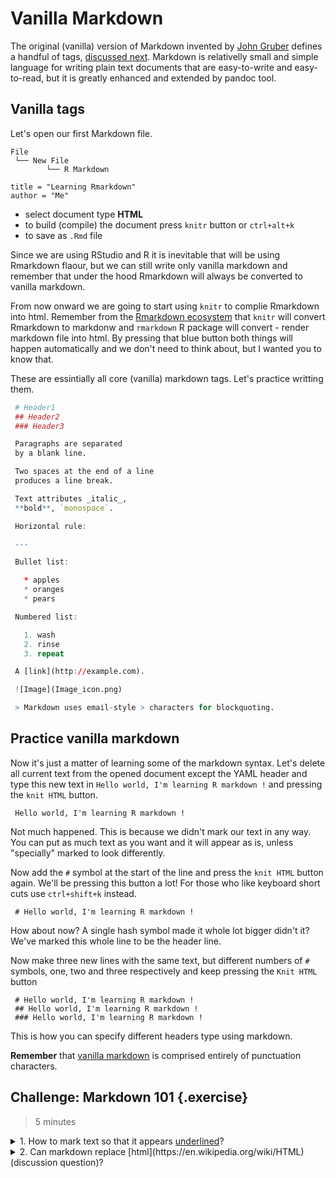 <!--
https://stackoverflow.com/questions/35459166/embed-rmarkdown-with-rmarkdown-without-knitr-evaluation
-->

# Vanilla Markdown

The original (vanilla) version of Markdown invented by [John Gruber](https://en.wikipedia.org/wiki/Markdown) defines a handful of tags, [discussed next](#vanilla-tags). Markdown is relativelly small and simple language for writing plain text documents that are easy-to-write and easy-to-read, but it is greatly enhanced and extended by pandoc tool. 

## Vanilla tags

Let's open our first Markdown file.

```
File
 └── New File
        └── R Markdown

title = "Learning Rmarkdown"
author = "Me"
```

- select document type **HTML**
- to build (compile) the document press `knitr` button or `ctrl+alt+k`
- to save as `.Rmd` file

Since we are using RStudio and R it is inevitable that will be using Rmarkdown flaour, but we can still write only vanilla markdown and remember that under the hood Rmarkdown will always be converted to vanilla markdown.

From now onward we are going to start using `knitr` to complie Rmarkdown into html. Remember from the [Rmarkdown ecosystem]() that `knitr` will convert Rmarkdown to markdonw and `rmarkdown` R package will convert - render markdown file into html. By pressing that blue button both things will happen automatically and we don't need to think about, but I wanted you to know that.

These are essintially all core (vanilla) markdown tags. Let's practice writting them.

```r
 # Header1
 ## Header2
 ### Header3

 Paragraphs are separated
 by a blank line.

 Two spaces at the end of a line
 produces a line break.

 Text attributes _italic_,
 **bold**, `monospace`.

 Horizontal rule:

 ---

 Bullet list:

   * apples
   * oranges
   * pears

 Numbered list:

   1. wash
   2. rinse
   3. repeat

 A [link](http://example.com).

 ![Image](Image_icon.png)

 > Markdown uses email-style > characters for blockquoting.
```

## Practice vanilla markdown

Now it's just a matter of learning some of the markdown syntax. Let's delete all current text from the opened document except the YAML header and type this new text in `Hello world, I'm learning R markdown !` and pressing the `knit HTML` button.

```
 Hello world, I'm learning R markdown !
```

Not much happened. This is because we didn't mark our text in any way. You can put as much text as you want and it will appear as is, unless "specially" marked to look differently.

Now add the `#` symbol at the start of the line and press the `knit HTML` button again. We'll be pressing this button a lot! For those who like keyboard short cuts use `ctrl+shift+k` instead.

```
 # Hello world, I'm learning R markdown !
```

How about now? A single hash symbol made it whole lot bigger didn't it? We've marked this whole line to be the header line.

Now make three new lines with the same text, but different numbers of `#` symbols, one, two and three respectively and keep pressing the `Knit HTML` button

```
 # Hello world, I'm learning R markdown !
 ## Hello world, I'm learning R markdown !
 ### Hello world, I'm learning R markdown !
```

This is how you can specify different headers type using markdown.

**Remember** that [vanilla markdown](https://daringfireball.net/projects/markdown/syntax) is comprised entirely of punctuation characters.

## Challenge: Markdown 101 {.exercise}

> 5 minutes

<details>
  <summary>
    1. How to mark text so that it appears <u>underlined</u>?
  </summary>
  [answer link](https://softwareengineering.stackexchange.com/questions/207727/why-there-is-no-markdown-for-underline)
</details>

<details>
  <summary>
    2. Can markdown replace [html](https://en.wikipedia.org/wiki/HTML) (discussion question)?
  </summary>
  It has replaced html and latex in documention and communication of results. My feeling is that data science ecosystem heavily rotates around markdown. But html, pdf and latex in this context are simply communication and sharing medium.
  On would not want to replace html + css for large website project
</details>


